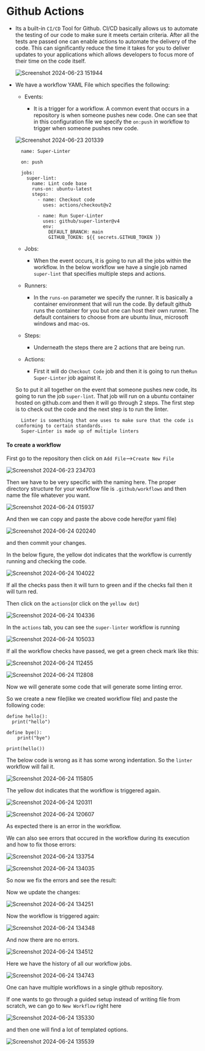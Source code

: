 # Github Actions

- Its a built-in `CI/CD` Tool for Github. CI/CD basically allows us to automate the testing of our code to make sure it meets certain criteria. After all the tests are passed one can enable actions to automate the delivery of the code. This can significantly reduce the time it takes for you to deliver updates to your applications which allows developers to focus more of their time on the code itself.

  ![Screenshot 2024-06-23 151944](https://github.com/kaustubhchile/Music-app-player/assets/72078555/cbabb6b1-a518-4580-a411-5085d66dfe15)

- We have a workflow YAML File which specifies the following:

  - Events:

    - It is a trigger for a workflow. A common event that occurs in a repository is when someone pushes new code. One can see that in this configuration file we specify the `on:push` in workflow to trigger when someone pushes new code.

  ![Screenshot 2024-06-23 201339](https://github.com/kaustubhchile/Music-app-player/assets/72078555/cd61ca96-5684-44e6-9328-9bc938c90ff4)

  ```
    name: Super-Linter

    on: push

    jobs:
      super-lint:
        name: Lint code base
        runs-on: ubuntu-latest
        steps:
          - name: Checkout code
            uses: actions/checkout@v2

          - name: Run Super-Linter
            uses: github/super-linter@v4
            env:
              DEFAULT_BRANCH: main
              GITHUB_TOKEN: ${{ secrets.GITHUB_TOKEN }}
  ```

  - Jobs:

    - When the event occurs, it is going to run all the jobs within the workflow. In the below workflow we have a single job named `super-lint` that specifies multiple steps and actions.

  - Runners:

    - In the `runs-on` parameter we specify the runner. It is basically a container environment that will run the code. By default github runs the container for you but one can host their own runner. The default containers to choose from are ubuntu linux, microsoft windows and mac-os.

  - Steps:

    - Underneath the steps there are 2 actions that are being run.

  - Actions:
    - First it will do `Checkout Code` job and then it is going to run the`Run Super-Linter` job against it.

  So to put it all together on the event that someone pushes new code, its going to run the job `super-lint`. That job will run on a ubuntu container hosted on github.com and then it will go through 2 steps. The first step is to check out the code and the next step is to run the linter.

  ```
    Linter is something that one uses to make sure that the code is conforming to certain standards.
    Super-Linter is made up of multiple linters
  ```

#### To create a workflow

First go to the repository then click on `Add File`-->`Create New File`

![Screenshot 2024-06-23 234703](https://github.com/kaustubhchile/Music-app-player/assets/72078555/c3be0e76-b2e5-43c6-9bb6-93fc62ca5c8e)

Then we have to be very specific with the naming here. The proper directory structure for your workflow file is
`.github/workflows` and then name the file whatever you want.

![Screenshot 2024-06-24 015937](https://github.com/kaustubhchile/Music-app-player/assets/72078555/bfe7fb47-fc3c-4c58-b2ca-8209a0dedac5)

And then we can copy and paste the above code here(for yaml file)

![Screenshot 2024-06-24 020240](https://github.com/kaustubhchile/Music-app-player/assets/72078555/39708234-1af2-4235-b0f2-2da1708d855e)

and then commit your changes.

In the below figure, the yellow dot indicates that the workflow is currently running and checking the code.

![Screenshot 2024-06-24 104022](https://github.com/kaustubhchile/git_practice_test/assets/72078555/7e000943-fe86-4b22-b567-4f08f029b2fd)

If all the checks pass then it will turn to green and if the checks fail then it will turn red.

Then click on the `actions`(or click on the `yellow dot`)

![Screenshot 2024-06-24 104336](https://github.com/kaustubhchile/git_practice_test/assets/72078555/ca927275-34be-497d-859e-5c9667bee118)

In the `actions` tab, you can see the `super-linter` workflow is running

![Screenshot 2024-06-24 105033](https://github.com/kaustubhchile/Cloud-storage-application/assets/72078555/c2d521d9-cac5-4400-abf5-76278321e15d)

If all the workflow checks have passed, we get a green check mark like this:

![Screenshot 2024-06-24 112455](https://github.com/kaustubhchile/GithubActions-1/assets/72078555/9216a99c-7406-425c-a117-c7d6ce1ce5a3)

![Screenshot 2024-06-24 112808](https://github.com/kaustubhchile/GithubActions-1/assets/72078555/0fdd5982-6eb6-459a-8471-b3a4ac018ef9)

Now we will generate some code that will generate some linting error.

So we create a new file(like we created workflow file) and paste the following code:

```
define hello():
  print("hello")

define bye():
    print("bye")

print(hello())
```

The below code is wrong as it has some wrong indentation. So the `linter` workflow will fail it.

![Screenshot 2024-06-24 115805](https://github.com/kaustubhchile/GithubActions-1/assets/72078555/5befd775-b6e8-4df5-8f3f-d0de68b5dadb)

The yellow dot indicates that the workflow is triggered again.

![Screenshot 2024-06-24 120311](https://github.com/kaustubhchile/GithubActions-1/assets/72078555/9f397a61-adb1-4f16-9f52-b53a360efca2)

![Screenshot 2024-06-24 120607](https://github.com/kaustubhchile/GithubActions-1/assets/72078555/dc41c417-e301-4cde-bcc7-e83ba6cb2885)

As expected there is an error in the workflow.

We can also see errors that occured in the workflow during its execution and how to fix those errors:

![Screenshot 2024-06-24 133754](https://github.com/devopsjourney1/mygitactions/assets/72078555/1210c07f-02ce-4060-a24e-82d65f825e33)

![Screenshot 2024-06-24 134035](https://github.com/devopsjourney1/mygitactions/assets/72078555/2898a750-f55f-4a77-afe5-7e73c5914b03)

So now we fix the errors and see the result:

Now we update the changes:

![Screenshot 2024-06-24 134251](https://github.com/devopsjourney1/mygitactions/assets/72078555/ee46888e-1c71-447a-91ce-8eca0c7354b7)

Now the workflow is triggered again:

![Screenshot 2024-06-24 134348](https://github.com/devopsjourney1/mygitactions/assets/72078555/37417e99-7b8f-402f-a2a4-5066d1ee1d59)

And now there are no errors.

![Screenshot 2024-06-24 134512](https://github.com/devopsjourney1/mygitactions/assets/72078555/7c5959b0-fe67-4734-9611-cac85380224e)

Here we have the history of all our workflow jobs.

![Screenshot 2024-06-24 134743](https://github.com/devopsjourney1/mygitactions/assets/72078555/8a98a62e-9069-4d72-a903-b03d9da5a2f0)

One can have multiple workflows in a single github repository.

If one wants to go through a guided setup instead of writing file from scratch, we can go to `New Workflow` right here

![Screenshot 2024-06-24 135330](https://github.com/devopsjourney1/mygitactions/assets/72078555/65e23153-7b8e-4510-8831-45f45a94f296)

and then one will find a lot of templated options.

![Screenshot 2024-06-24 135539](https://github.com/devopsjourney1/mygitactions/assets/72078555/010207e5-e499-4e4b-8d00-66fed908caa2)
